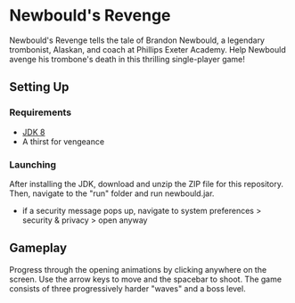 # Newbould's Revenge
Newbould's Revenge tells the tale of Brandon Newbould, a legendary trombonist, Alaskan, and coach at Phillips Exeter Academy. Help Newbould avenge his trombone's death in this thrilling single-player game! 

## Setting Up

### Requirements
* [JDK 8](http://www.oracle.com/technetwork/java/javase/downloads/jdk8-downloads-2133151.html)
* A thirst for vengeance 

### Launching 

After installing the JDK, download and unzip the ZIP file for this repository. Then, navigate to the "run" folder and run newbould.jar. 
- if a security message pops up, navigate to system preferences > security & privacy > open anyway

## Gameplay

Progress through the opening animations by clicking anywhere on the screen. Use the arrow keys to move and the spacebar to shoot. The game consists of three progressively harder "waves" and a boss level. 

